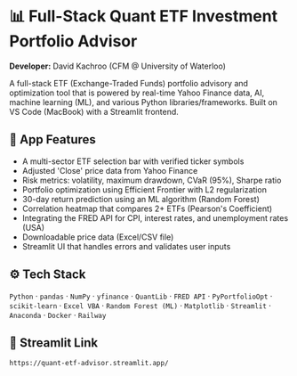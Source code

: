 # 📊 Full-Stack Quant ETF Investment Portfolio Advisor

**Developer:** David Kachroo (CFM @ University of Waterloo)

A full-stack ETF (Exchange-Traded Funds) portfolio advisory and optimization tool that is powered by real-time Yahoo Finance data, AI, machine learning (ML), and various Python libraries/frameworks. Built on VS Code (MacBook) with a Streamlit frontend.

## 🔧 App Features

- A multi-sector ETF selection bar with verified ticker symbols
- Adjusted 'Close' price data from Yahoo Finance
- Risk metrics: volatility, maximum drawdown, CVaR (95%), Sharpe ratio
- Portfolio optimization using Efficient Frontier with L2 regularization
- 30-day return prediction using an ML algorithm (Random Forest)
- Correlation heatmap that compares 2+ ETFs (Pearson's Coefficient)
- Integrating the FRED API for CPI, interest rates, and unemployment rates (USA)
- Downloadable price data (Excel/CSV file)
- Streamlit UI that handles errors and validates user inputs

## ⚙️ Tech Stack

`Python` · `pandas` · `NumPy` · `yfinance` · `QuantLib` · `FRED API` · `PyPortfolioOpt` · `scikit-learn` · `Excel VBA` · `Random Forest (ML)` · `Matplotlib` · `Streamlit` · `Anaconda` · `Docker` · `Railway`

## 🚀 Streamlit Link

```bash
https://quant-etf-advisor.streamlit.app/
